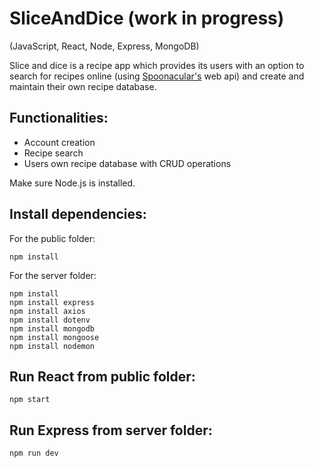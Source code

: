 # SliceAndDice (work in progress)
(JavaScript, React, Node, Express, MongoDB)

Slice and dice is a recipe app which provides its users with an option to search for recipes online (using [Spoonacular's](https://spoonacular.com/food-api) web api) and create and maintain their own recipe database.

## Functionalities:
- Account creation
- Recipe search
- Users own recipe database with CRUD operations

Make sure Node.js is installed.

## Install dependencies:
  For the public folder:
```
npm install
```
   
  For the server folder:
```
npm install
npm install express
npm install axios
npm install dotenv
npm install mongodb
npm install mongoose
npm install nodemon
```
## Run React from public folder:
```
npm start
```

## Run Express from server folder:
```
npm run dev
```
